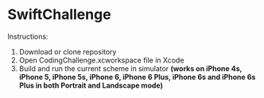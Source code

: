 # SwiftChallenge

Instructions:

1. Download or clone repository
2. Open CodingChallenge.xcworkspace file in Xcode
3. Build and run the current scheme in simulator **(works on iPhone 4s, iPhone 5, iPhone 5s, iPhone 6, iPhone 6 Plus, iPhone 6s and iPhone 6s Plus in both Portrait and Landscape mode)**
